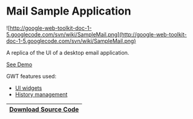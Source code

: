 # Mail Sample Application #

![http://google-web-toolkit-doc-1-5.googlecode.com/svn/wiki/SampleMail.png](http://google-web-toolkit-doc-1-5.googlecode.com/svn/wiki/SampleMail.png)

A replica of the UI of a desktop email application.

[See Demo](http://gwt.google.com/samples/Mail/Mail.html)

GWT features used:

  * [UI widgets](DevGuideUserInterface.md)
  * [History management](http://google-web-toolkit.googlecode.com/svn/javadoc/1.5/com/google/gwt/user/client/History.html)

| **[Download Source Code](http://code.google.com/webtoolkit/download.html)** |
|:----------------------------------------------------------------------------|
